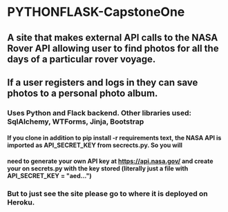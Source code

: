 # PYTHONFLASK-CapstoneOne

## A site that makes external API calls to the NASA Rover API allowing user to find photos for all the days of a particular rover voyage.
## If a user registers and logs in they can save photos to a personal photo album. 

### Uses Python and Flack backend.  Other libraries used:  SqlAlchemy, WTForms, Jinja, Bootstrap  

#### If you clone in addition to pip install -r requirements text, the NASA API is imported as API_SECRET_KEY from secrects.py.  So you will
#### need to generate your own API key at https://api.nasa.gov/ and create your on secrets.py with the key stored (literally just a file with API_SECRET_KEY = "aed...")
### But to just see the site please go to where it is deployed on Heroku. 
